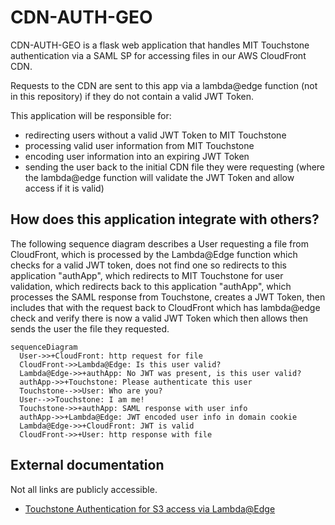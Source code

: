# CDN-AUTH-GEO

CDN-AUTH-GEO is a flask web application that handles MIT Touchstone authentication via a SAML SP for accessing files
in our AWS CloudFront CDN.

Requests to the CDN are sent to this app via a lambda@edge function (not in this repository) if they do not contain a
valid JWT Token.

This application will be responsible for:

- redirecting users without a valid JWT Token to MIT Touchstone
- processing valid user information from MIT Touchstone
- encoding user information into an expiring JWT Token
- sending the user back to the initial CDN file they were requesting (where the lambda@edge function will validate the
  JWT Token and allow access if it is valid)

## How does this application integrate with others?

The following sequence diagram describes a User requesting a file from CloudFront, which is processed by the Lambda@Edge function which checks for a valid JWT token, does not find one so redirects to this application "authApp", which redirects to MIT Touchstone for user validation, which redirects back to this application "authApp", which processes the SAML response from Touchstone, creates a JWT Token, then includes that with the request back to CloudFront which has lambda@edge check and verify there is now a valid JWT Token which then allows then sends the user the file they requested.

```mermaid
sequenceDiagram
  User->>+CloudFront: http request for file
  CloudFront->>Lambda@Edge: Is this user valid?
  Lambda@Edge->>+authApp: No JWT was present, is this user valid?
  authApp->>+Touchstone: Please authenticate this user
  Touchstone-->>User: Who are you?
  User-->>Touchstone: I am me!
  Touchstone->>+authApp: SAML response with user info
  authApp->>+Lambda@Edge: JWT encoded user info in domain cookie
  Lambda@Edge->>+CloudFront: JWT is valid
  CloudFront->>+User: http response with file
```

## External documentation

Not all links are publicly accessible.

- [Touchstone Authentication for S3 access via Lambda@Edge](https://mitlibraries.atlassian.net/wiki/spaces/GDT/pages/3518824497/Touchstone+Authentication+for+S3+access+via+Lambda+Edge)
